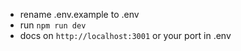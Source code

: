 - rename .env.example to .env
- run ```npm run dev```
- docs on ```http://localhost:3001``` or your port in .env
